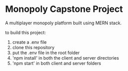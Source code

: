 # Monopoly Capstone Project

A multiplayer monopoly platform built using MERN stack.

to build this project:
1. create a .env file
2. clone this repository
3. put the .env file in the root folder
4. 'npm install' in both the client and server directories
5. 'npm start' in both client and server folders
